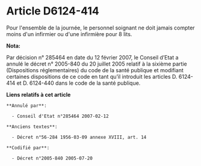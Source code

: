 # Article D6124-414

Pour l'ensemble de la journée, le personnel soignant ne doit jamais compter moins d'un infirmier ou d'une infirmière pour 8
lits.

**Nota:**

Par décision n° 285464 en date du 12 février 2007, le Conseil d’Etat a annulé le décret n° 2005-840 du 20 juillet 2005
relatif à la sixième partie (Dispositions réglementaires) du code de la santé publique et modifiant certaines dispositions de
ce code  en tant qu’il introduit les articles D. 6124-414 et D. 6124-440 dans le code de la santé publique.

**Liens relatifs à cet article**

	**Annulé par**:

	  - Conseil d'Etat n°285464 2007-02-12

	**Anciens textes**:

	  - Décret n°56-284 1956-03-09 annexe XVIII, art. 14

	**Codifié par**:

	  - Décret n°2005-840 2005-07-20
